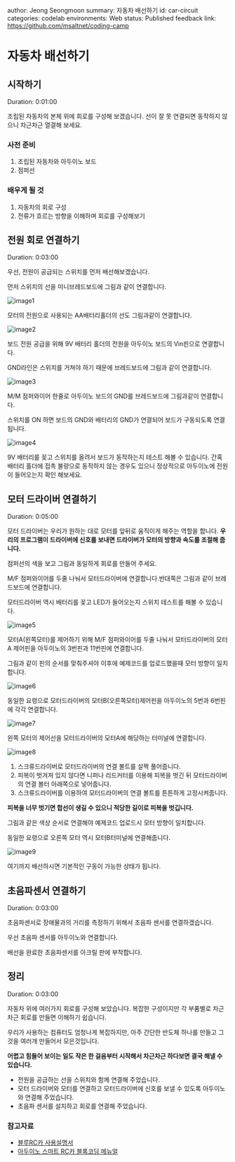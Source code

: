 author: Jeong Seongmoon
summary: 자동차 배선하기
id: car-circuit
categories: codelab
environments: Web
status: Published
feedback link: https://github.com/msaltnet/coding-camp

# 자동차 배선하기

## 시작하기
Duration: 0:01:00

조립된 자동차의 본체 위에 회로를 구성해 보겠습니다. 선이 잘 못 연결되면 동작하지 않으니 차근차근 열결해 보세요.

### 사전 준비
1. 조립된 자동차와 아두이노 보드
2. 점퍼선

### 배우게 될 것
1. 자동차의 회로 구성
1. 전류가 흐르는 방향을 이해하며 회로를 구성해보기

## 전원 회로 연결하기
Duration: 0:03:00

우선, 전원이 공급되는 스위치를 먼저 배선해보겠습니다.

먼저 스위치의 선을 미니브레드보드에 그림과 같이 연결합니다.

![image1](./img/1.스위치연결.png)

모터의 전원으로 사용되는 AA배터리홀더의 선도 그림과같이 연결합니다.

![image2](./img/2.모터배터리연결.png)

보드 전원 공급을 위해 9V 배터리 홀더의 전원을 아두이노 보드의 Vin핀으로 연결합니다.

GND라인은 스위치를 거쳐야 하기 때문에 브레드보드에 그림과 같이 연결합니다.

![image3](./img/3.보드배터리연결.png)

M/M 점퍼와이어 한줄로 아두이노 보드의 GND를 브레드보드에 그림과같이 연결합니다.

스위치를 ON 하면 보드의 GND와 배터리의 GND가 연결되어 보드가 구동되도록 연결됩니다.

![image4](./img/4.보드GND연결.png)

9V 배터리를 꽂고 스위치를 올려서 보드가 동작하는지 테스트 해볼 수 있습니다. 간혹 배터리 홀더에 접촉 불량으로 동작하지 않는 경우도 있으니 정상적으로 아두이노에 전원이 들어오는지 확인 해보세요.

## 모터 드라이버 연결하기
Duration: 0:05:00

모터 드라이버는 우리가 원하는 대로 모터를 앞뒤로 움직이게 해주는 역할을 합니다. **우리의 프로그램이 드라이버에 신호를 보내면 드라이버가 모터의 방향과 속도를 조절해 줍니다.**

점퍼선의 색을 보고 그림과 동일하게 회로를 만들어 주세요.

M/F 점퍼와이어를 두줄 나눠서 모터드라이버에 연결합니다.반대쪽은 그림과 같이 브레드보드에 연결합니다.

모터드라이버 역시 배터리를 꽂고 LED가 들어오는지 스위치 테스트를 해볼 수 있습니다. 

![image5](./img/5.모터드라이버전원연결.png)

모터A(왼쪽모터)를 제어하기 위해 M/F 점퍼와이어를 두줄 나눠서 모터드라이버의 모터A 제어핀을 아두이노의 3번핀과 11번핀에 연결합니다.

그림과 같이 핀의 순서를 맞춰주셔야 이후에 예제코드를 업로드했을때 모터 방향이 일치합니다.

![image6](./img/6.모터A연결.png)

동일한 요령으로 모터드라이버의 모터B(오른쪽모터)제어핀을 아두이노의 5번과 6번핀에 각각 연결합니다.

![image7](./img/7.모터B연결.png)

왼쪽 모터의 제어선을 모터드라이버의 모터A에 해당하는 터미널에 연결합니다.

![image8](./img/8.모터A드라이버연결.png)

1. 스크류드라이버로 모터드라이버의 연결 볼트를 살짝 풀어줍니다.
2. 피복이 벗겨져 있지 않다면 니퍼나 리드커터를 이용해 피복을 벗긴 뒤 모터드라이버의 연결 볼터 아래쪽으로 넣어줍니다.
3. 스크류드라이버를 이용하여 모터드라이버의 연결 볼트를 튼튼하게 고정시켜줍니다.

**피복을 너무 벗기면 합선이 생길 수 있으니 적당한 길이로 피복을 벗깁니다.**

그림과 같은 색상 순서로 연결해야 예제코드 업로드시 모터 방향이 일치합니다.

동일한 요령으로 오른쪽 모터 역시 모터B터미널에 연결해줍니다.

![image9](./img/9.모터B드라이버연결.png)

여기까지 배선하시면 기본적인 구동이 가능한 상태가 됩니다.

## 초음파센서 연결하기
Duration: 0:03:00

초음파센서로 장애물과의 거리를 측정하기 위해서 초음파 센서를 연결하겠습니다.

우선 초음파 센서를 아두이노와 연결합니다.

배선을 완료한 초음파센서를 아크릴 판에 부착합니다.

## 정리
Duration: 0:03:00

자동차 위에 여러가지 회로를 구성해 보았습니다. 복잡한 구성이지만 각 부품별로 차근차근 회로를 만들면 이해하기 쉽습니다.

우리가 사용하는 컴퓨터도 엄청나게 복잡하지만, 아주 간단한 반도체 하나를 만들고 그것을 여러개 만들어서 모은것입니다.

**어렵고 힘들어 보이는 일도 작은 한 걸음부터 시작해서 차근차근 하다보면 결국 해낼 수 있습니다.**

- 전원을 공급하는 선을 스위치와 함께 연결해 주었습니다.
- 모터 드라이버와 모터를 연결하고 모터드라이버에 신호를 보낼 수 있도록 아두이노와 연결해 주었습니다.
- 초음파 센서를 설치하고 회로를 연결해 주었습니다.

### 참고자료
- [블루RC카 사용설명서](https://www.devicemart.co.kr/goods/download?id=1385495&rank=1)
- [아두이노 스마트 RC카 블록코딩 메뉴얼](https://www.devicemart.co.kr/goods/download?id=1385495&rank=2)

